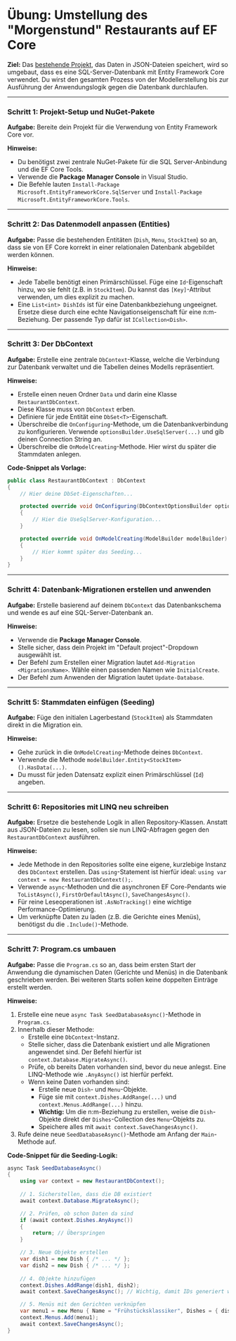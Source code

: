 ﻿# Übung: Umstellung des "Morgenstund" Restaurants auf EF Core

**Ziel:** Das [bestehende Projekt](../../../modul_3_fortgeschrittene-sprachkonzepte/LiveCoding/L05.7Restauraunt), das Daten in JSON-Dateien speichert, wird so umgebaut, dass es eine SQL-Server-Datenbank mit Entity Framework Core verwendet. Du wirst den gesamten Prozess von der Modellerstellung bis zur Ausführung der Anwendungslogik gegen die Datenbank durchlaufen.

---

### Schritt 1: Projekt-Setup und NuGet-Pakete

**Aufgabe:** Bereite dein Projekt für die Verwendung von Entity Framework Core vor.

**Hinweise:**
* Du benötigst zwei zentrale NuGet-Pakete für die SQL Server-Anbindung und die EF Core Tools.
* Verwende die **Package Manager Console** in Visual Studio.
* Die Befehle lauten `Install-Package Microsoft.EntityFrameworkCore.SqlServer` und `Install-Package Microsoft.EntityFrameworkCore.Tools`.

---

### Schritt 2: Das Datenmodell anpassen (Entities)

**Aufgabe:** Passe die bestehenden Entitäten (`Dish`, `Menu`, `StockItem`) so an, dass sie von EF Core korrekt in einer relationalen Datenbank abgebildet werden können.

**Hinweise:**
* Jede Tabelle benötigt einen Primärschlüssel. Füge eine `Id`-Eigenschaft hinzu, wo sie fehlt (z.B. in `StockItem`). Du kannst das `[Key]`-Attribut verwenden, um dies explizit zu machen.
* Eine `List<int> DishIds` ist für eine Datenbankbeziehung ungeeignet. Ersetze diese durch eine echte Navigationseigenschaft für eine n:m-Beziehung. Der passende Typ dafür ist `ICollection<Dish>`.

---

### Schritt 3: Der DbContext

**Aufgabe:** Erstelle eine zentrale `DbContext`-Klasse, welche die Verbindung zur Datenbank verwaltet und die Tabellen deines Modells repräsentiert.

**Hinweise:**
* Erstelle einen neuen Ordner `Data` und darin eine Klasse `RestaurantDbContext`.
* Diese Klasse muss von `DbContext` erben.
* Definiere für jede Entität eine `DbSet<T>`-Eigenschaft.
* Überschreibe die `OnConfiguring`-Methode, um die Datenbankverbindung zu konfigurieren. Verwende `optionsBuilder.UseSqlServer(...)` und gib deinen Connection String an.
* Überschreibe die `OnModelCreating`-Methode. Hier wirst du später die Stammdaten anlegen.

**Code-Snippet als Vorlage:**
```csharp
public class RestaurantDbContext : DbContext
{
    // Hier deine DbSet-Eigenschaften...

    protected override void OnConfiguring(DbContextOptionsBuilder optionsBuilder)
    {
        // Hier die UseSqlServer-Konfiguration...
    }

    protected override void OnModelCreating(ModelBuilder modelBuilder)
    {
        // Hier kommt später das Seeding...
    }
}
```

---

### Schritt 4: Datenbank-Migrationen erstellen und anwenden

**Aufgabe:** Erstelle basierend auf deinem `DbContext` das Datenbankschema und wende es auf eine SQL-Server-Datenbank an.

**Hinweise:**
* Verwende die **Package Manager Console**.
* Stelle sicher, dass dein Projekt im "Default project"-Dropdown ausgewählt ist.
* Der Befehl zum Erstellen einer Migration lautet `Add-Migration <MigrationsName>`. Wähle einen passenden Namen wie `InitialCreate`.
* Der Befehl zum Anwenden der Migration lautet `Update-Database`.

---

### Schritt 5: Stammdaten einfügen (Seeding)

**Aufgabe:** Füge den initialen Lagerbestand (`StockItem`) als Stammdaten direkt in die Migration ein.

**Hinweise:**
* Gehe zurück in die `OnModelCreating`-Methode deines `DbContext`.
* Verwende die Methode `modelBuilder.Entity<StockItem>().HasData(...)`.
* Du musst für jeden Datensatz explizit einen Primärschlüssel (`Id`) angeben.

---

### Schritt 6: Repositories mit LINQ neu schreiben

**Aufgabe:** Ersetze die bestehende Logik in allen Repository-Klassen. Anstatt aus JSON-Dateien zu lesen, sollen sie nun LINQ-Abfragen gegen den `RestaurantDbContext` ausführen.

**Hinweise:**
* Jede Methode in den Repositories sollte eine eigene, kurzlebige Instanz des `DbContext` erstellen. Das `using`-Statement ist hierfür ideal: `using var context = new RestaurantDbContext();`.
* Verwende `async`-Methoden und die asynchronen EF Core-Pendants wie `ToListAsync()`, `FirstOrDefaultAsync()`, `SaveChangesAsync()`.
* Für reine Leseoperationen ist `.AsNoTracking()` eine wichtige Performance-Optimierung.
* Um verknüpfte Daten zu laden (z.B. die Gerichte eines Menüs), benötigst du die `.Include()`-Methode.

---

### Schritt 7: Program.cs umbauen

**Aufgabe:** Passe die `Program.cs` so an, dass beim ersten Start der Anwendung die dynamischen Daten (Gerichte und Menüs) in die Datenbank geschrieben werden. Bei weiteren Starts sollen keine doppelten Einträge erstellt werden.

**Hinweise:**
1.  Erstelle eine neue `async Task SeedDatabaseAsync()`-Methode in `Program.cs`.
2.  Innerhalb dieser Methode:
    * Erstelle eine `DbContext`-Instanz.
    * Stelle sicher, dass die Datenbank existiert und alle Migrationen angewendet sind. Der Befehl hierfür ist `context.Database.MigrateAsync()`.
    * Prüfe, ob bereits Daten vorhanden sind, bevor du neue anlegst. Eine LINQ-Methode wie `.AnyAsync()` ist hierfür perfekt.
    * Wenn keine Daten vorhanden sind:
        * Erstelle neue `Dish`- und `Menu`-Objekte.
        * Füge sie mit `context.Dishes.AddRange(...)` und `context.Menus.AddRange(...)` hinzu.
        * **Wichtig:** Um die n:m-Beziehung zu erstellen, weise die `Dish`-Objekte direkt der `Dishes`-Collection des `Menu`-Objekts zu.
        * Speichere alles mit `await context.SaveChangesAsync()`.
3.  Rufe deine neue `SeedDatabaseAsync()`-Methode am Anfang der `Main`-Methode auf.

**Code-Snippet für die Seeding-Logik:**
```csharp
async Task SeedDatabaseAsync()
{
    using var context = new RestaurantDbContext();
    
    // 1. Sicherstellen, dass die DB existiert
    await context.Database.MigrateAsync(); 

    // 2. Prüfen, ob schon Daten da sind
    if (await context.Dishes.AnyAsync())
    {
        return; // Überspringen
    }

    // 3. Neue Objekte erstellen
    var dish1 = new Dish { /* ... */ };
    var dish2 = new Dish { /* ... */ };
    
    // 4. Objekte hinzufügen
    context.Dishes.AddRange(dish1, dish2);
    await context.SaveChangesAsync(); // Wichtig, damit IDs generiert werden

    // 5. Menüs mit den Gerichten verknüpfen
    var menu1 = new Menu { Name = "Frühstücksklassiker", Dishes = { dish1, dish2 } };
    context.Menus.Add(menu1);
    await context.SaveChangesAsync();
}
```